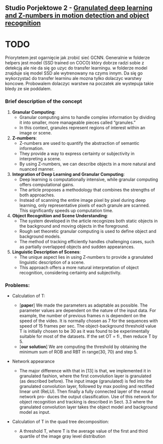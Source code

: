 ## Studio Porjektowe 2 - [Granulated deep learning and Z-numbers in motion detection and object recognition](https://link.springer.com/article/10.1007/s00521-019-04200-1)

# TODO
Priorytetem jest ogarnięcie jak zrobić sieć GCNN. Generalnie w folderze helpers jest model (SSD trained on COCO) który dobrze radzi sobie z detekcją ale nie da się go uzyc do transfer learningu. w folderze model znajduje się model SSD ale wytrenowany na czyms innym. Da się go wykorzystać do transfer learninu ale mozna tylko dolaczyc warstwy koncowe. Probowalem dolaczyc warstwe na poczatek ale wystepuja takie bledy ze sie poddalem.

### Brief description of the concept

1. **Granular Computing**:
    - Granular computing aims to handle complex information by dividing it into smaller, more manageable pieces called “granules.”
    - In this context, granules represent regions of interest within an image or scene.
2. **Z-numbers**:
    - Z-numbers are used to quantify the abstraction of semantic information.
    - They provide a way to express certainty or subjectivity in interpreting a scene.
    - By using Z-numbers, we can describe objects in a more natural and nuanced manner.
3. **Integration of Deep Learning and Granular Computing**:
    - Deep learning is computationally intensive, while granular computing offers computational gains.
    - The article proposes a methodology that combines the strengths of both approaches.
    - Instead of scanning the entire image pixel by pixel during deep learning, only representative pixels of each granule are scanned. This significantly speeds up computation time.
4. **Object Recognition and Scene Understanding**:
    - The system developed in the article recognizes both static objects in the background and moving objects in the foreground.
    - Rough set theoretic granular computing is used to define object and background models.
    - The method of tracking efficiently handles challenging cases, such as partially overlapped objects and sudden appearances.
5. **Linguistic Description of Scenes**:
    - The unique aspect lies in using Z-numbers to provide a granulated linguistic description of a scene.
    - This approach offers a more natural interpretation of object recognition, considering certainty and subjectivity.

### Problems:

- Calculation of T:
    - [**paper**] We made the parameters as adaptable as possible. The parameter values are dependent on the nature of the input data. For example, the number of previous frames n is dependent on the speed of the video. It is normally chosen as 7 for the sequences with speed of 15 frames per sec. The object-background threshold value T is initially chosen to be 30 as it was found to be experimentally suitable for most of the datasets. If the set OT = fi , then reduce T by 5.
    - [**our solution**] We are computing the threshold by obtaining the minimum sum of ROB and RBT in range(30, 70) and step 5.

- Network appearance
    - The major difference with that in [13] is that, we implemented it in granulated fashion, where the first convolution layer is granulated (as described before). The input image (granulated) is fed into the granulated convolution layer, followed by max pooling and rectified linear unit (ReLU). Then finally a fully connected layer of the neural network pro- duces the output classification. Use of this network for object recognition and tracking is described in Sect. 3.3 where the granulated convolution layer takes the object model and background model as input.

- Calculation of T in the quad tree decomposition:
    - A threshold T, where T is the average value of the first and third quartile of the image gray level distribution